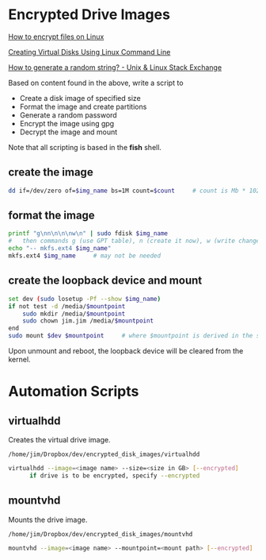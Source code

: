 # Encrypted Drive Images

[How to encrypt files on Linux](https://devconnected.com/how-to-encrypt-file-on-linux/)

[Creating Virtual Disks Using Linux Command Line](http://www.linuxandubuntu.com/home/creating-virtual-disks-using-linux-command-line)

[How to generate a random string? - Unix & Linux Stack Exchange](https://unix.stackexchange.com/questions/230673/how-to-generate-a-random-string#230676)

Based on content found in the above, write a script to

* Create a disk image of specified size
* Format the image and create partitions
* Generate a random password
* Encrypt the image using gpg 
* Decrypt the image and mount



Note that all scripting is based in the **fish** shell.

## create the image

```bash
dd if=/dev/zero of=$img_name bs=1M count=$count		# count is Mb * 1024 to create n GB image
```

## format the image

```bash
printf "g\nn\n\n\nw\n" | sudo fdisk $img_name
#   then commands g (use GPT table), n (create it now), w (write changes)
echo "-- mkfs.ext4 $img_name"
mkfs.ext4 $img_name		# may not be needed
```

## create the loopback device and mount

```bash
set dev (sudo losetup -Pf --show $img_name)
if not test -d /media/$mountpoint
	sudo mkdir /media/$mountpoint
	sudo chown jim.jim /media/$mountpoint
end
sudo mount $dev $mountpoint		# where $mountpoint is derived in the script; something like /media/<name>
```



Upon unmount and reboot, the loopback device will be cleared from the kernel.



# Automation Scripts

## virtualhdd

Creates the virtual drive image.

`/home/jim/Dropbox/dev/encrypted_disk_images/virtualhdd`

```bash
virtualhdd --image=<image name> --size=<size in GB> [--encrypted]
      if drive is to be encrypted, specify --encrypted
```

## mountvhd

Mounts the drive image.

`/home/jim/Dropbox/dev/encrypted_disk_images/mountvhd`

```bash
mountvhd --image=<image name> --mountpoint=<mount path> [--encrypted]
```

